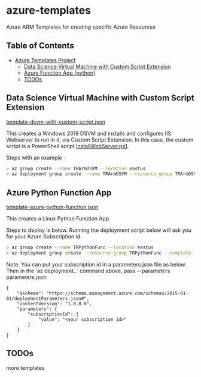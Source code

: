 # azure-templates
Azure ARM Templates for creating specific Azure Resources

## Table of Contents ##
- [Azure Templates Project](#azure-templates)
  * [Data Science Virtual Machine with Custom Script Extension](#data-science-virtual-machine-with-custom-script-extension)
  * [Azure Function App (python)](#azure-python-function-app)
  * [TODOs](#todos)

## Data Science Virtual Machine with Custom Script Extension ##

[template-dsvm-with-custom-script.json]

This creates a Windows 2019 DSVM and installs and configures IIS Webserver to run in it, via Custom Script Extension. In this case, the custom script is a PowerShell script [installWebServer.ps1].

Steps with an example - 

```sh
> az group create --name TRArmDSVM --location eastus
> az deployment group create --name TRArmDSVM --resource-group TRArmDSVM --template-file template-dsmv-with-custom-script.json
```

## Azure Python Function App ##

[template-azure-python-function.json]

This creates a Linux Python Function App. 

Steps to deploy is below. Running the deployment script below will ask you for your Azure Subscription id. 

```sh
> az group create --name TRPythonFunc --location eastus
> az deployment group create --resource-group TRPythonFunc --template-file template-azure-python-function.json
```
Note: You can put your subscription id in a parameters.json file as below. Then in the 'az deployment..` command above, pass --parameters parameters.json.

```
{
    "$schema": "https://schema.management.azure.com/schemas/2015-01-01/deploymentParameters.json#",
    "contentVersion": "1.0.0.0",
    "parameters": {
        "subscriptionId": {
            "value": "<your subscription id>"
        }
    }
}
```

## TODOs ##
more templates

[//]: # (Comments in Markdown. See details here - http://stackoverflow.com/questions/4823468/store-comments-in-markdown-syntax)

[hashiLib]: <https://github.com/BetterCloud/vault-java-driver>
[MITL]: <https://en.wikipedia.org/wiki/MIT_License>

[template-azure-python-function.json]: <https://github.com/tirtho/azure-templates/blob/master/template-azure-python-function.json>
[template-dsvm-with-custom-script.json]: <https://github.com/tirtho/azure-templates/blob/master/template-dsmv-with-custom-script.json>
[installWebServer.ps1]: <https://github.com/tirtho/azure-templates/blob/master/installWebServer.ps1>
